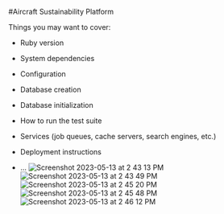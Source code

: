 #Aircraft Sustainability Platform

Things you may want to cover:

* Ruby version

* System dependencies

* Configuration

* Database creation

* Database initialization

* How to run the test suite

* Services (job queues, cache servers, search engines, etc.)

* Deployment instructions

* ...
![Screenshot 2023-05-13 at 2 43 13 PM](https://github.com/anwarali4/airbus/assets/22790907/193b83c6-2517-4634-b092-6037332670f3)
![Screenshot 2023-05-13 at 2 43 49 PM](https://github.com/anwarali4/airbus/assets/22790907/b0636600-4b9c-4b86-92de-cba14282cab0)
![Screenshot 2023-05-13 at 2 45 20 PM](https://github.com/anwarali4/airbus/assets/22790907/596e1591-5889-43a3-8e40-56e5228280f9)
![Screenshot 2023-05-13 at 2 45 48 PM](https://github.com/anwarali4/airbus/assets/22790907/8f35c774-58cc-42c0-991d-a9e01437225c)
![Screenshot 2023-05-13 at 2 46 12 PM](https://github.com/anwarali4/airbus/assets/22790907/646b111e-799a-4183-b7b5-a7d5e1cca99a)
